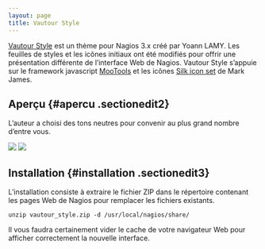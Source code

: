 ```yaml
---
layout: page
title: Vautour Style
---
```


[Vautour
Style](http://www.be-root.com/2009/03/01/nagios-vautour-style/ "http://www.be-root.com/2009/03/01/nagios-vautour-style/")
est un thème pour Nagios 3.x créé par Yoann LAMY. Les feuilles de styles
et les icônes initiaux ont été modifiés pour offrir une présentation
différente de l’interface Web de Nagios. Vautour Style s’appuie sur le
framework javascript
[MooTools](http://mootools.net/ "http://mootools.net/") et les icônes
[Silk icon
set](http://www.famfamfam.com/lab/icons/silk/ "http://www.famfamfam.com/lab/icons/silk/")
de Mark James.

Aperçu {#apercu .sectionedit2}
------

L’auteur a choisi des tons neutres pour convenir au plus grand nombre
d’entre vous.

[![](..//assets/media/addons/vautour_style_1.jpg)](..//_detail/addons/vautour_style_1.jpg@id=nagios%253Aaddons%253Avautour-style.html "addons:vautour_style_1.jpg")
[![](..//assets/media/addons/vautour_style_2.jpg)](..//_detail/addons/vautour_style_2.jpg@id=nagios%253Aaddons%253Avautour-style.html "addons:vautour_style_2.jpg")

Installation {#installation .sectionedit3}
------------

L’installation consiste à extraire le fichier ZIP dans le répertoire
contenant les pages Web de Nagios pour remplacer les fichiers existants.

~~~
unzip vautour_style.zip -d /usr/local/nagios/share/
~~~

Il vous faudra certainement vider le cache de votre navigateur Web pour afficher correctement la nouvelle interface.